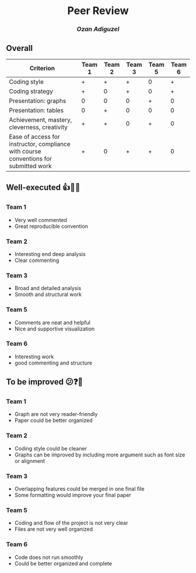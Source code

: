 
<h1 align="center">Peer Review</hh1>

<h3 align="center"><i>Ozan Adiguzel</i></h3>

## Overall

Criterion| Team 1 | Team 2 | Team 3 | Team 5 | Team 6 |
|--------|---|---|---|---|---|
|Coding style| + | + | + | 0 | + |
|Coding strategy| + | 0 | + | 0 | + |
|Presentation: graphs| 0 | 0 | 0 | + | 0 |
|Presentation: tables| 0 | + | 0 | 0 | 0 |
|Achievement, mastery, cleverness, creativity| + | + | 0 | + | 0 |
|Ease of access for instructor, compliance with course conventions for submitted work| + | 0 | + | + | 0 |

## Well-executed :thumbsup::tada::confetti_ball:

### Team 1

* Very well commented
* Great reproducible convention

### Team 2

* Interesting end deep analysis
* Clear commenting

### Team 3

* Broad and detailed analysis
* Smooth and structural work

### Team 5

* Comments are neat and helpful
* Nice and supportive visualization

### Team 6

* Interesting work
* good commenting and structure

## To be improved :confused::question::thought_balloon:

### Team 1

* Graph are not very reader-friendly
* Paper could be better organized

### Team 2

* Coding style could be cleaner
* Graphs can be improved by including more argument such as font size or alignment

### Team 3

* Overlapping features could be merged in one final file
* Some formatting would improve your final paper 

### Team 5

* Coding and flow of the project is not very clear
* Files are not very well organized

### Team 6

* Code does not run smoothly
* Could be better organized and complete
